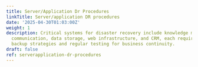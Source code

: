 ```yaml
---
title: Server/Application Dr Procedures
linkTitle: Server/application DR procedures
date: '2025-04-30T01:03:00Z'
weight: 1
description: Critical systems for disaster recovery include knowledge management,
  communication, data storage, web infrastructure, and CRM, each requiring specific
  backup strategies and regular testing for business continuity.
draft: false
ref: serverapplication-dr-procedures
---
```


